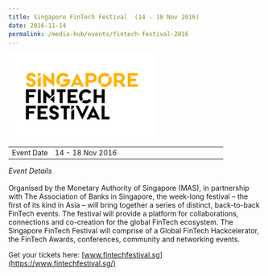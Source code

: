 ```yaml
---
title: Singapore FinTech Festival  (14 - 18 Nov 2016)
date: 2016-11-14
permalink: /media-hub/events/fintech-festival-2016
---
```

![Singapore FinTech Festival 2016](/images/media-hub/events/till-2020/fintech-festival-2016.png) 

<table style="width:100%">
  <tr>
    <td style="width:20%">Event Date</td>	
    <td style="width:80%">14 - 18 Nov 2016</td>	
  </tr>
</table>

*Event Details*<br>		
Organised by the Monetary Authority of Singapore (MAS), in partnership with The Association of Banks in Singapore, the week-long festival – the first of its kind in Asia – will bring together a series of distinct, back-to-back FinTech events. The festival will provide a platform for collaborations, connections and co-creation for the global FinTech ecosystem. The Singapore FinTech Festival will comprise of a Global FinTech Hackcelerator, the FinTech Awards, conferences, community and networking events.

Get your tickets here: [www.fintechfestival.sg](https://www.fintechfestival.sg/)